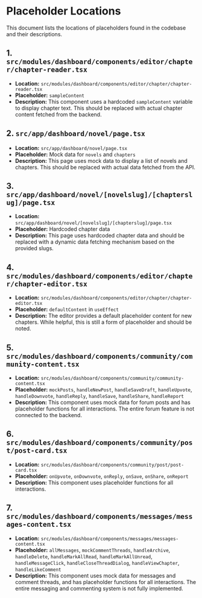 # Placeholder Locations

This document lists the locations of placeholders found in the codebase and their descriptions.

## 1. `src/modules/dashboard/components/editor/chapter/chapter-reader.tsx`

*   **Location:** `src/modules/dashboard/components/editor/chapter/chapter-reader.tsx`
*   **Placeholder:** `sampleContent`
*   **Description:** This component uses a hardcoded `sampleContent` variable to display chapter text. This should be replaced with actual chapter content fetched from the backend.

## 2. `src/app/dashboard/novel/page.tsx`

*   **Location:** `src/app/dashboard/novel/page.tsx`
*   **Placeholder:** Mock data for `novels` and `chapters`
*   **Description:** This page uses mock data to display a list of novels and chapters. This should be replaced with actual data fetched from the API.

## 3. `src/app/dashboard/novel/[novelslug]/[chapterslug]/page.tsx`

*   **Location:** `src/app/dashboard/novel/[novelslug]/[chapterslug]/page.tsx`
*   **Placeholder:** Hardcoded chapter data
*   **Description:** This page uses hardcoded chapter data and should be replaced with a dynamic data fetching mechanism based on the provided slugs.

## 4. `src/modules/dashboard/components/editor/chapter/chapter-editor.tsx`

*   **Location:** `src/modules/dashboard/components/editor/chapter/chapter-editor.tsx`
*   **Placeholder:** `defaultContent` in `useEffect`
*   **Description:** The editor provides a default placeholder content for new chapters. While helpful, this is still a form of placeholder and should be noted.

## 5. `src/modules/dashboard/components/community/community-content.tsx`

*   **Location:** `src/modules/dashboard/components/community/community-content.tsx`
*   **Placeholder:** `mockPosts`, `handleNewPost`, `handleSaveDraft`, `handleUpvote`, `handleDownvote`, `handleReply`, `handleSave`, `handleShare`, `handleReport`
*   **Description:** This component uses mock data for forum posts and has placeholder functions for all interactions. The entire forum feature is not connected to the backend.

## 6. `src/modules/dashboard/components/community/post/post-card.tsx`

*   **Location:** `src/modules/dashboard/components/community/post/post-card.tsx`
*   **Placeholder:** `onUpvote`, `onDownvote`, `onReply`, `onSave`, `onShare`, `onReport`
*   **Description:** This component uses placeholder functions for all interactions.

## 7. `src/modules/dashboard/components/messages/messages-content.tsx`

*   **Location:** `src/modules/dashboard/components/messages/messages-content.tsx`
*   **Placeholder:** `allMessages`, `mockCommentThreads`, `handleArchive`, `handleDelete`, `handleMarkAllRead`, `handleMarkAllUnread`, `handleMessageClick`, `handleCloseThreadDialog`, `handleViewChapter`, `handleLikeComment`
*   **Description:** This component uses mock data for messages and comment threads, and has placeholder functions for all interactions. The entire messaging and commenting system is not fully implemented.